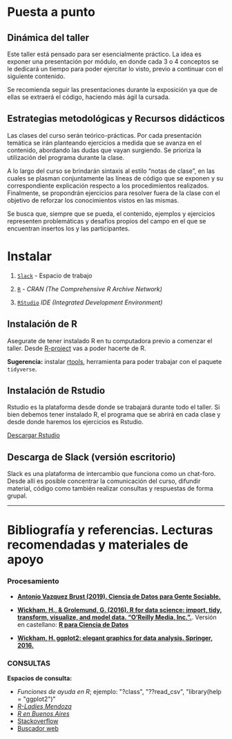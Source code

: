 # Puesta a punto

## Dinámica del taller

Este taller está pensado para ser esencialmente práctico. La idea es exponer una presentación por módulo, en donde cada 3 o 4 conceptos se le dedicará un tiempo para poder ejercitar lo visto, previo a continuar con el siguiente contenido.

Se recomienda seguir las presentaciones durante la exposición ya que de ellas se extraerá el código, haciendo más ágil la cursada.

## Estrategias metodológicas y Recursos didácticos

Las clases del curso serán teórico-prácticas. Por cada presentación temática se irán planteando ejercicios a medida que se avanza en el contenido, abordando las dudas que vayan surgiendo. Se prioriza la utilización del programa durante la clase.

A lo largo del curso se brindarán sintaxis al estilo “notas de clase”, en las cuales se plasman conjuntamente las líneas de código que se exponen y su correspondiente explicación respecto a los procedimientos realizados. Finalmente, se propondrán ejercicios para resolver fuera de la clase con el objetivo de reforzar los conocimientos vistos en las mismas.

Se busca que, siempre que se pueda, el contenido, ejemplos y ejercicios representen problemáticas y desafíos propios del campo en el que se encuentran insertos los y las participantes.

# Instalar

1.  [`Slack`](https://slack.com/intl/es-ar/) - Espacio de trabajo

3.  [`R`](https://cran.r-project.org/) - *CRAN (The Comprehensive R Archive Network)*

4.  [`RStudio`](https://www.rstudio.com/products/rstudio/) *IDE (Integrated Development Environment)*


## Instalación de R

Asegurate de tener instalado R en tu computadora previo a comenzar el taller. Desde [R-project](https://www.r-project.org/) vas a poder hacerte de R. 

**Sugerencia:** instalar [rtools](https://cran.r-project.org/bin/windows/Rtools/), herramienta para poder trabajar con el paquete `tidyverse`.


## Instalación de Rstudio

Rstudio es la plataforma desde donde se trabajará durante todo el taller. Si bien debemos tener instalado R, el programa que se abrirá en cada clase y desde donde haremos los ejercicios es Rstudio.

[Descargar Rstudio](https://www.rstudio.com/products/rstudio/download/#download)


## Descarga de Slack (versión escritorio)

Slack es una plataforma de intercambio que funciona como un chat-foro. Desde allí es posible concentrar la comunicación del curso, difundir material, código como también realizar consultas y respuestas de forma grupal.

---

# Bibliografía y referencias. Lecturas recomendadas y materiales de apoyo

### Procesamiento

-   [**Antonio Vazquez Brust (2019). Ciencia de Datos para Gente Sociable.**](https://bitsandbricks.github.io/ciencia_de_datos_gente_sociable/)

-   [**Wickham, H., & Grolemund, G. (2016). R for data science: import, tidy, transform, visualize, and model data. “O’Reilly Media, Inc.”.**](https://es.r4ds.hadley.nz/). 
Versión en castellano: [**R para Ciencia de Datos**](https://es.r4ds.hadley.nz/)

-   [**Wickham, H. ggplot2: elegant graphics for data analysis. Springer, 2016.**]( https://ggplot2-book.org/)


### CONSULTAS 

**Espacios de consulta:**

* _Funciones de ayuda en R_; ejemplo: "?class", "??read_csv", "library(help = "ggplot2")"
* [_R-Ladies Mendoza_](https://www.meetup.com/es/rladies-mendoza/)
* [_R en Buenos Aires_](https://renbaires.github.io/)
* [Stackoverflow](https://es.stackoverflow.com/)
* [Buscador web](https://www.startpage.com/)